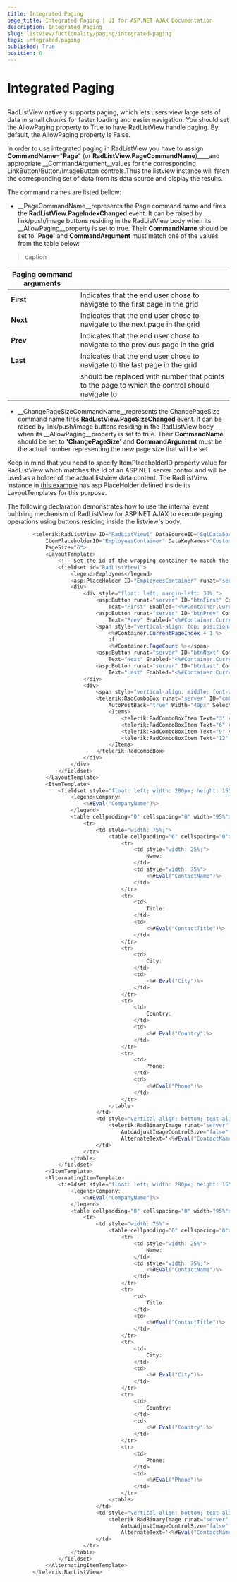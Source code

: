 ```yaml
---
title: Integrated Paging
page_title: Integrated Paging | UI for ASP.NET AJAX Documentation
description: Integrated Paging
slug: listview/fuctionality/paging/integrated-paging
tags: integrated,paging
published: True
position: 0
---
```


# Integrated Paging



## 

RadListView natively supports paging, which lets users view large sets of data in small chunks for faster loading and easier navigation. You should set the AllowPaging property to True to have RadListView handle paging. By default, the AllowPaging property is False.

In order to use integrated paging in RadListView you have to assign __CommandName__="__Page__" (or __RadListView.PageCommandName__)____and appropriate __CommandArgument__values for the corresponding LinkButton/Button/ImageButton controls.Thus the listview instance will fetch the corresponding set of data from its data source and display the results.

The command names are listed bellow:

* __PageCommandName__represents the Page command name and fires the __RadListView.PageIndexChanged__ event. It can be raised by link/push/image buttons residing in the RadListView body when its __AllowPaging__property is set to true. Their __CommandName__ should be set to __'Page'__ and __CommandArgument__ must match one of the values from the table below:


>caption  

| Paging command arguments |  |
| ------ | ------ |
| __First__ |Indicates that the end user chose to navigate to the first page in the grid|
| __Next__ |Indicates that the end user chose to navigate to the next page in the grid|
| __Prev__ |Indicates that the end user chose to navigate to the previous page in the grid|
| __Last__ |Indicates that the end user chose to navigate to the last page in the grid|
| __<NumericValue>__ |<NumericValue> should be replaced with number that points to the page to which the control should navigate to|

* __ChangePageSizeCommandName__represents the ChangePageSize command name fires __RadListView.PageSizeChanged__ event. It can be raised by link/push/image buttons residing in the RadListView body when its __AllowPaging__property is set to true. Their __CommandName__ should be set to __'ChangePageSize'__ and __CommandArgument__ must be the actual number representing the new page size that will be set.

Keep in mind that you need to specify ItemPlaceholderID property value for RadListView which matches the id of an ASP.NET server control and will be used as a holder of the actual listview data content. The RadListView instance in [this example](http://demos.telerik.com/aspnet-ajax/ListView/examples/Paging/IntegratedPaging/DefaultCS.aspx) has asp PlaceHolder defined inside its LayoutTemplates for this purpose.

The following declaration demonstrates how to use the internal event bubbling mechanism of RadListView for ASP.NET AJAX to execute paging operations using buttons residing inside the listview's body.

````C#
	    <telerik:RadListView ID="RadListView1" DataSourceID="SqlDataSource1" runat="server"
	        ItemPlaceholderID="EmployeesContainer" DataKeyNames="CustomerID" AllowPaging="true"
	        PageSize="6">
	        <LayoutTemplate>
	            <!-- Set the id of the wrapping container to match the CLIENT ID of the RadListView control to display the ajax loading panel           In case the listview is embedded in another server control, you will need to append the id of that server control -->
	            <fieldset id="RadListView1">
	                <legend>Employees</legend>
	                <asp:PlaceHolder ID="EmployeesContainer" runat="server" />
	                <div>
	                    <div style="float: left; margin-left: 30%;">
	                        <asp:Button runat="server" ID="btnFirst" CommandName="Page" CommandArgument="First"
	                            Text="First" Enabled="<%#Container.CurrentPageIndex > 0 %>" />
	                        <asp:Button runat="server" ID="btnPrev" CommandName="Page" CommandArgument="Prev"
	                            Text="Prev" Enabled="<%#Container.CurrentPageIndex > 0 %>" />
	                        <span style="vertical-align: top; position: relative; top: 4px">Page
	                            <%#Container.CurrentPageIndex + 1 %>
	                            of
	                            <%#Container.PageCount %></span>
	                        <asp:Button runat="server" ID="btnNext" CommandName="Page" CommandArgument="Next"
	                            Text="Next" Enabled="<%#Container.CurrentPageIndex + 1 < Container.PageCount %>" />
	                        <asp:Button runat="server" ID="btnLast" CommandName="Page" CommandArgument="Last"
	                            Text="Last" Enabled="<%#Container.CurrentPageIndex + 1 < Container.PageCount %>" />
	                    </div>
	                    <div>
	                        <span style="vertical-align: middle; font-weight: bold; padding-left: 5px;">Page Size:</span>
	                        <telerik:RadComboBox runat="server" ID="cmbPageSize" OnSelectedIndexChanged="cmbPageSize_SelectedIndexChanged"
	                            AutoPostBack="true" Width="40px" SelectedValue="<%#Container.PageSize %>">
	                            <Items>
	                                <telerik:RadComboBoxItem Text="3" Value="3" />
	                                <telerik:RadComboBoxItem Text="6" Value="6" />
	                                <telerik:RadComboBoxItem Text="9" Value="9" />
	                                <telerik:RadComboBoxItem Text="12" Value="12" />
	                            </Items>
	                        </telerik:RadComboBox>
	                    </div>
	                </div>
	            </fieldset>
	        </LayoutTemplate>
	        <ItemTemplate>
	            <fieldset style="float: left; width: 280px; height: 155px">
	                <legend>Company:
	                    <%#Eval("CompanyName")%>
	                </legend>
	                <table cellpadding="0" cellspacing="0" width="95%">
	                    <tr>
	                        <td style="width: 75%;">
	                            <table cellpadding="6" cellspacing="0">
	                                <tr>
	                                    <td style="width: 25%;">
	                                        Name:
	                                    </td>
	                                    <td style="width: 75%">
	                                        <%#Eval("ContactName")%>
	                                    </td>
	                                </tr>
	                                <tr>
	                                    <td>
	                                        Title:
	                                    </td>
	                                    <td>
	                                        <%#Eval("ContactTitle")%>
	                                    </td>
	                                </tr>
	                                <tr>
	                                    <td>
	                                        City:
	                                    </td>
	                                    <td>
	                                        <%# Eval("City")%>
	                                    </td>
	                                </tr>
	                                <tr>
	                                    <td>
	                                        Country:
	                                    </td>
	                                    <td>
	                                        <%# Eval("Country")%>
	                                    </td>
	                                </tr>
	                                <tr>
	                                    <td>
	                                        Phone:
	                                    </td>
	                                    <td>
	                                        <%#Eval("Phone")%>
	                                    </td>
	                                </tr>
	                            </table>
	                        </td>
	                        <td style="vertical-align: bottom; text-align: right; width: 25%;">
	                            <telerik:RadBinaryImage runat="server" ID="RadBinaryImage1" DataValue='<%#Eval("Photo") %>'
	                                AutoAdjustImageControlSize="false" Width="90px" Height="110px" ToolTip='<%#Eval("ContactName", "Photo of {0}") %>'
	                                AlternateText='<%#Eval("ContactName", "Photo of {0}") %>' />
	                        </td>
	                    </tr>
	                </table>
	            </fieldset>
	        </ItemTemplate>
	        <AlternatingItemTemplate>
	            <fieldset style="float: left; width: 280px; height: 155px">
	                <legend>Company:
	                    <%#Eval("CompanyName")%>
	                </legend>
	                <table cellpadding="0" cellspacing="0" width="95%">
	                    <tr>
	                        <td style="width: 75%">
	                            <table cellpadding="6" cellspacing="0">
	                                <tr>
	                                    <td style="width: 25%">
	                                        Name:
	                                    </td>
	                                    <td style="width: 75%;">
	                                        <%#Eval("ContactName")%>
	                                    </td>
	                                </tr>
	                                <tr>
	                                    <td>
	                                        Title:
	                                    </td>
	                                    <td>
	                                        <%#Eval("ContactTitle")%>
	                                    </td>
	                                </tr>
	                                <tr>
	                                    <td>
	                                        City:
	                                    </td>
	                                    <td>
	                                        <%# Eval("City")%>
	                                    </td>
	                                </tr>
	                                <tr>
	                                    <td>
	                                        Country:
	                                    </td>
	                                    <td>
	                                        <%# Eval("Country")%>
	                                    </td>
	                                </tr>
	                                <tr>
	                                    <td>
	                                        Phone:
	                                    </td>
	                                    <td>
	                                        <%#Eval("Phone")%>
	                                    </td>
	                                </tr>
	                            </table>
	                        </td>
	                        <td style="vertical-align: bottom; text-align: right; width: 25%;">
	                            <telerik:RadBinaryImage runat="server" ID="RadBinaryImage1" DataValue='<%#Eval("Photo") %>'
	                                AutoAdjustImageControlSize="false" Width="90px" Height="110px" ToolTip='<%#Eval("ContactName", "Photo of {0}") %>'
	                                AlternateText='<%#Eval("ContactName", "Photo of {0}") %>' />
	                        </td>
	                    </tr>
	                </table>
	            </fieldset>
	        </AlternatingItemTemplate>
	    </telerik:RadListView>
````


